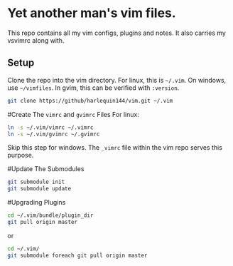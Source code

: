 # Yet another man's vim files. 
This repo contains all my vim configs, plugins and notes. It also carries my vsvimrc
along with. 

## Setup
Clone the repo into the vim directory. For linux, this is `~/.vim`. On windows,
use `~/vimfiles`. In gvim, this can be verified with `:version`.

```bash
git clone https://github/harlequin144/vim.git ~/.vim
```

#Create The `vimrc` and `gvimrc` Files
For linux:

```bash
ln -s ~/.vim/vimrc ~/.vimrc
ln -s ~/.vim/gvimrc ~/.gvimrc
```

Skip this step for windows. The `_vimrc` file within the vim repo serves this 
purpose. 


#Update The Submodules

```bash
git submodule init
git submodule update
```

#Upgrading Plugins
```bash
cd ~/.vim/bundle/plugin_dir
git pull origin master
```
or

```bash
cd ~/.vim/
git submodule foreach git pull origin master
```

